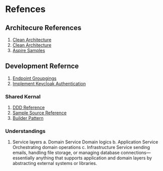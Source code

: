 # Refences

## Architecure References
1. [Clean Architecture](https://github.com/jasontaylordev/CleanArchitecture)
2. [Clean Architecture](https://github.com/amantinband/clean-architecture)
3. [Aspire Samples](https://github.com/dotnet/aspire-samples)

## Development Refernce
1. [Endpoint Groupgings](https://www.linkedin.com/feed/update/urn:li:activity:7071491219628912640/)
2. [Implement Keycloak Authentication](https://medium.com/@ahmed.gaduo_93938/how-to-implement-keycloak-authentication-in-a-net-core-application-ce8603698f24#:~:text=How%20to%20Implement%20Keycloak%20Authentication%20in%20a%20.NET,Endpoints%20...%206%20Step%206%3A%20Handle%20Authentication%20Callbacks)


### Shared Kernal

1. [DDD Reference](https://learn.microsoft.com/en-us/dotnet/architecture/microservices/microservice-ddd-cqrs-patterns/ddd-oriented-microservice)
2. [Sample Source Reference](https://github.com/dotnet-architecture/eShopOnContainers/tree/main/src/Services/Ordering/Ordering.API)
3. [Builder Pattern](https://www.youtube.com/watch?v=qCIr30WxJQw&t=8s)

### Understandings
1. Service layers
    a. Domain Service
        Domain logics
    b. Application Service
        Orchestrating domain operations
    c. Infrastructure Service
        sending emails, handling file storage, or managing database connections—essentially anything that supports application and domain layers by abstracting external systems or libraries.
